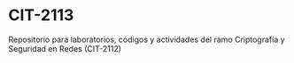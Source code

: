 # CIT-2113
Repositorio para laboratorios, códigos y actividades del ramo Criptografía y Seguridad en Redes (CIT-2112)
